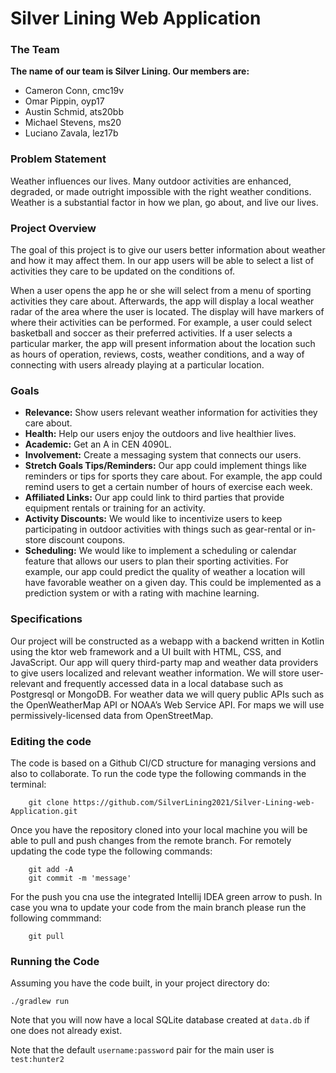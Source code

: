 # Silver Lining Web Application

### The Team
**The name of our team is Silver Lining. Our members are:**
- Cameron Conn, cmc19v
- Omar Pippin, oyp17
- Austin Schmid, ats20bb
- Michael Stevens, ms20
- Luciano Zavala, lez17b

### Problem Statement
Weather influences our lives. Many outdoor activities are enhanced, degraded, or made outright impossible with
the right weather conditions. Weather is a substantial factor in how we plan, go about, and live our lives.

### Project Overview
The goal of this project is to give our users better information about weather and how it may affect them.
In our app users will be able to select a list of activities they care to be updated on the conditions of.

When a user opens the app he or she will select from a menu of sporting activities they care about. Afterwards,
the app will display a local weather radar of the area where the user is located. The display will have markers of
where their activities can be performed. For example, a user could select basketball and soccer as their preferred
activities. If a user selects a particular marker, the app will present information about the location such as hours
of operation, reviews, costs, weather conditions, and a way of connecting with users already playing at a particular
location.

### Goals
- **Relevance:** Show users relevant weather information for activities they care about.
- **Health:** Help our users enjoy the outdoors and live healthier lives.
- **Academic:** Get an A in CEN 4090L.
- **Involvement:** Create a messaging system that connects our users.
- **Stretch Goals Tips/Reminders:** Our app could implement things like reminders or tips for sports they care about. For example,
  the app could remind users to get a certain number of hours of exercise each week.
- **Affiliated Links:** Our app could link to third parties that provide equipment rentals or training for an activity.
- **Activity Discounts:** We would like to incentivize users to keep participating in outdoor activities with things
  such as gear-rental or in-store discount coupons.
- **Scheduling:** We would like to implement a scheduling or calendar feature that allows our users to plan their
  sporting activities. For example, our app could predict the quality of weather a location will have favorable weather
  on a given day. This could be implemented as a prediction system or with a rating with machine learning.

### Specifications
Our project will be constructed as a webapp with a backend written in Kotlin using the ktor web framework and a
UI built with HTML, CSS, and JavaScript. Our app will query third-party map and weather data providers to give users
localized and relevant weather information. We will store user-relevant and frequently accessed data in a local
database such as Postgresql or MongoDB. For weather data we will query public APIs such as the OpenWeatherMap API or
NOAA’s Web Service API. For maps we will use permissively-licensed data from OpenStreetMap.

### Editing the code
The code is based on a Github CI/CD structure for managing versions and also to collaborate.
To run the code type the following commands in the terminal:
```
    git clone https://github.com/SilverLining2021/Silver-Lining-web-Application.git
```
Once you have the repository cloned into your local machine you will be able to pull and push changes from the
remote branch. For remotely updating the code type the following commands:
```
    git add -A
    git commit -m 'message'
```
For the push you cna use the integrated Intellij IDEA green arrow to push.
In case you wna to update your code from the main branch please run the following commmand:
```
    git pull
```

### Running the Code
Assuming you have the code built, in your project directory do:
```
./gradlew run
```

Note that you will now have a local SQLite database created at `data.db` if one does not already exist.

Note that the default `username:password` pair for the main user is `test:hunter2`